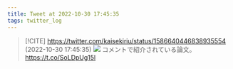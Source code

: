 ```yaml
---
title: Tweet at 2022-10-30 17:45:35
tags: twitter_log
---
```


> [!CITE] https://twitter.com/kaisekiriu/status/1586640446838935554 (2022-10-30 17:45:35)
> ![](https://twitter.com/kaisekiriu/status/1586640446838935554)
> コメントで紹介されている論文。
> https://t.co/SoLDpUg15l
